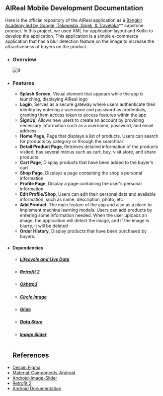 ## AIReal Mobile Development Documentation
Here is the official repository of the AIReal application as a [Bangkit Academy led by Google, Tokopedia, Gojek, & Traveloka](https://grow.google/intl/id_id/bangkit/)** capstone product. In this project, we used XML for application layout and Kotlin to develop the application. This application is a simple e-commerce application that has a blur detection feature on the image to increase the attractiveness of buyers on the product. 
  - ### Overview <br>
    ![9](https://github.com/Aireal-C241-PS337/mobile-android/assets/118341868/76472d37-f1da-439d-a30f-0cb4e0d5f079)

  - ### Features
      - **Splash Screen**, Visual element that appears while the app is launching, displaying AIReal logo
      - **Login**, Serves as a secure gateway where users authenticate their identity by entering a username and password as credentials, granting them access token to access features within the app
      - **SignUp**, Allows new users to create an account by providing necessary information such as a username, password, and email address
      - **Home Page**, Page that displays a list of products. Users can search for products by category or through the searchbar
      - **Detail Product Page**, Retrieves detailed information of the products visited, has several menus such as cart, buy, visit store, and share products
      - **Cart Page**, Display products that have been added to the buyer's cart
      - **Shop Page**, Displays a page containing the shop's personal information
      - **Profile Page**, Display a page containing the user's personal information
      - **Edit Profile/Shop**, Users can edit their personal data and available information, such as name, description, photo, etc
      - **Add Product**, The main feature of the app and also as a place to implement machine learning models. Users can add products by entering some information needed. When the user uploads an image, the application will detect the image, and if the image is blurry, it will be deleted
      - **Order History**, Display products that have been purchased by buyers.
      
  - #### Dependencies
      - ##### [Lifecycle and Live Data](https://developer.android.com/topic/libraries/architecture/livedata)
      - ##### [Retrofit 2](https://square.github.io/retrofit/)
      - ##### [Okhttp3](https://square.github.io/okhttp/)
      - ##### [Circle Image](https://github.com/hdodenhof/CircleImageView)
      - ##### [Glide](https://github.com/bumptech/glide)
      - ##### [Data Store](https://developer.android.com/topic/libraries/architecture/datastore)
      - ##### [Image Slider](https://github.com/smarteist/Android-Image-Slider) <br><br>
   
    ## References
  * [Desain Figma](https://www.figma.com/design/wNR8j1ylRdvVsqnWqgKf7J/AIReal?node-id=0-1&t=LRjo9RNvu4K6aDI3-1)
  * [Material-Components-Android](https://github.com/material-components/material-components-android/tree/master)
  * [Android-Image-Slider](https://github.com/smarteist/Android-Image-Slider)
  * [Retrofit 2](https://square.github.io/retrofit/)
  * [Android Documentation](https://developer.android.com/)
